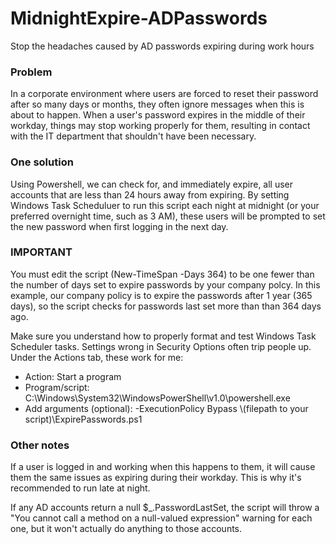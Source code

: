 # MidnightExpire-ADPasswords

Stop the headaches caused by AD passwords expiring during work hours

### Problem

In a corporate environment where users are forced to reset their password after so many days or months, they often ignore messages when this is about to happen. When a user's password expires in the middle of their workday, things may stop working properly for them, resulting in contact with the IT department that shouldn't have been necessary.

### One solution

Using Powershell, we can check for, and immediately expire, all user accounts that are less than 24 hours away from expiring. By setting Windows Task Scheduluer to run this script each night at midnight (or your preferred overnight time, such as 3 AM), these users will be prompted to set the new password when first logging in the next day.

### IMPORTANT

You must edit the script (New-TimeSpan -Days 364) to be one fewer than the number of days set to expire passwords by your company polcy. In this example, our company policy is to expire the passwords after 1 year (365 days), so the script checks for passwords last set more than than 364 days ago.

Make sure you understand how to properly format and test Windows Task Scheduler tasks. Settings wrong in Security Options often trip people up.
Under the Actions tab, these work for me:

- Action: Start a program
- Program/script: C:\Windows\System32\WindowsPowerShell\v1.0\powershell.exe
- Add arguments (optional): -ExecutionPolicy Bypass \\\(filepath to your script)\ExpirePasswords.ps1

### Other notes

If a user is logged in and working when this happens to them, it will cause them the same issues as expiring during their workday. This is why it's recommended to run late at night.

If any AD accounts return a null $_.PasswordLastSet, the script will throw a "You cannot call a method on a null-valued expression" warning for each one, but it won't actually do anything to those accounts.
